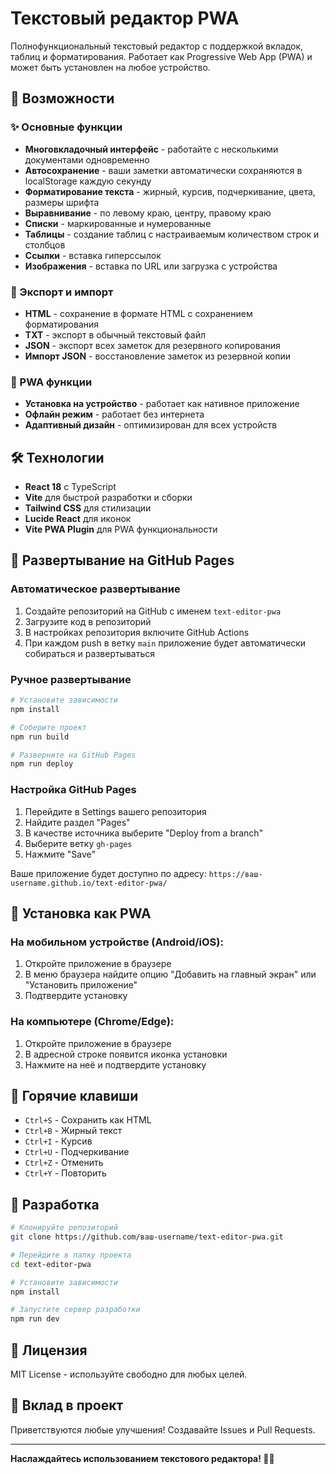 # Текстовый редактор PWA

Полнофункциональный текстовый редактор с поддержкой вкладок, таблиц и форматирования. Работает как Progressive Web App (PWA) и может быть установлен на любое устройство.

## 🚀 Возможности

### ✨ Основные функции
- **Многовкладочный интерфейс** - работайте с несколькими документами одновременно
- **Автосохранение** - ваши заметки автоматически сохраняются в localStorage каждую секунду
- **Форматирование текста** - жирный, курсив, подчеркивание, цвета, размеры шрифта
- **Выравнивание** - по левому краю, центру, правому краю
- **Списки** - маркированные и нумерованные
- **Таблицы** - создание таблиц с настраиваемым количеством строк и столбцов
- **Ссылки** - вставка гиперссылок
- **Изображения** - вставка по URL или загрузка с устройства

### 💾 Экспорт и импорт
- **HTML** - сохранение в формате HTML с сохранением форматирования
- **TXT** - экспорт в обычный текстовый файл
- **JSON** - экспорт всех заметок для резервного копирования
- **Импорт JSON** - восстановление заметок из резервной копии

### 📱 PWA функции
- **Установка на устройство** - работает как нативное приложение
- **Офлайн режим** - работает без интернета
- **Адаптивный дизайн** - оптимизирован для всех устройств

## 🛠️ Технологии

- **React 18** с TypeScript
- **Vite** для быстрой разработки и сборки
- **Tailwind CSS** для стилизации
- **Lucide React** для иконок
- **Vite PWA Plugin** для PWA функциональности

## 🚀 Развертывание на GitHub Pages

### Автоматическое развертывание

1. Создайте репозиторий на GitHub с именем `text-editor-pwa`
2. Загрузите код в репозиторий
3. В настройках репозитория включите GitHub Actions
4. При каждом push в ветку `main` приложение будет автоматически собираться и развертываться

### Ручное развертывание

```bash
# Установите зависимости
npm install

# Соберите проект
npm run build

# Разверните на GitHub Pages
npm run deploy
```

### Настройка GitHub Pages

1. Перейдите в Settings вашего репозитория
2. Найдите раздел "Pages"
3. В качестве источника выберите "Deploy from a branch"
4. Выберите ветку `gh-pages`
5. Нажмите "Save"

Ваше приложение будет доступно по адресу: `https://ваш-username.github.io/text-editor-pwa/`

## 📱 Установка как PWA

### На мобильном устройстве (Android/iOS):
1. Откройте приложение в браузере
2. В меню браузера найдите опцию "Добавить на главный экран" или "Установить приложение"
3. Подтвердите установку

### На компьютере (Chrome/Edge):
1. Откройте приложение в браузере
2. В адресной строке появится иконка установки
3. Нажмите на неё и подтвердите установку

## 🎯 Горячие клавиши

- `Ctrl+S` - Сохранить как HTML
- `Ctrl+B` - Жирный текст
- `Ctrl+I` - Курсив
- `Ctrl+U` - Подчеркивание
- `Ctrl+Z` - Отменить
- `Ctrl+Y` - Повторить

## 🔧 Разработка

```bash
# Клонируйте репозиторий
git clone https://github.com/ваш-username/text-editor-pwa.git

# Перейдите в папку проекта
cd text-editor-pwa

# Установите зависимости
npm install

# Запустите сервер разработки
npm run dev
```

## 📄 Лицензия

MIT License - используйте свободно для любых целей.

## 🤝 Вклад в проект

Приветствуются любые улучшения! Создавайте Issues и Pull Requests.

---

**Наслаждайтесь использованием текстового редактора! 📝✨**